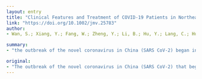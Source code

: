 ```yaml
---
layout: entry
title: "Clinical Features and Treatment of COVID-19 Patients in Northeast Chongqing"
link: "https://doi.org/10.1002/jmv.25783"
author:
- Wan, S.; Xiang, Y.; Fang, W.; Zheng, Y.; Li, B.; Hu, Y.; Lang, C.; Huang, D.; Sun, Q.; Xiong, Y.; Huang, X.; Lv, J.; Luo, Y.; Shen, L.; Yang, H.; Huang, G.; Yang, R.

summary:
- "the outbreak of the novel coronavirus in China (SARS CoV-2) began in December 2019. The median age was 47 years (IQR 36-55), and there was no significant gender difference (53.3% men) The majority of patients had contact with people from the Wuhan area. All of the patients received antiviral therapy (135 [100%] Kaletra and traditional Chinese medicine played an important role in the treatment of the viral pneumonia."

original:
- "The outbreak of the novel coronavirus in China (SARS CoV-2) that began in December 2019 presents a significant and urgent threat to global health. This study was conducted to provide the international community with a deeper understanding of this new infectious disease. METHODS: Epidemiological, clinical features, laboratory findings, radiological characteristics, treatment, and clinical outcomes of 135 patients in northeast Chongqing were collected and analyzed in this study. RESULTS: A total of 135 hospitalized patients with COVID-19 were enrolled. The median age was 47 years (IQR 36-55), and there was no significant gender difference (53.3% men). The majority of patients had contact with people from the Wuhan area. Forty-three (31.9%) patients had underlying disease, primarily hypertension (13 [9.6%]), diabetes (12 [8.9%]), cardiovascular disease (7 [5.2%]), and malignancy (4 [3.0%]). Common symptoms included fever (120 [88.9%]), cough (102 [76.5%]), and fatigue (44 [32.5%]). Chest CT scans showed bilateral patchy shadows or ground glass opacity in the lungs of all of the patients. All of the patients received antiviral therapy (135 [100%] (Kaletra and interferon were both used), antibacterial therapy (59 [43.7%]), and corticosteroids (36 [26.7%]). In addition, many patients received traditional Chinese medicine (124 [91.8%]). It is suggested that patients should receive Kaletra early and should be treated by a combination of western and Chinese medicine. Compared with the mild cases, the severe cases had lower lymphocyte counts and higher plasma levels of Pt, APTT, D-dimer, LDH, PCT, ALB, CRP, and AST. CONCLUSION: In this study, the clinic features and therapies of 135 COVID-19 patients were demonstrated. Kaletra and traditional Chinese medicine played an important role in the treatment of the viral pneumonia. Further studies are required to explore the role of Kaletra and traditional Chinese medicine in the treatment of COVID-19. This article is protected by copyright. All rights reserved."
---
```


